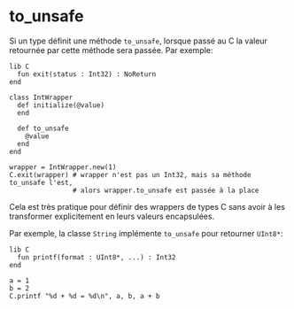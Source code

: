 # to_unsafe

Si un type définit une méthode `to_unsafe`,
lorsque passé au C la valeur retournée par cette méthode sera passée. Par exemple:

```crystal
lib C
  fun exit(status : Int32) : NoReturn
end

class IntWrapper
  def initialize(@value)
  end

  def to_unsafe
    @value
  end
end

wrapper = IntWrapper.new(1)
C.exit(wrapper) # wrapper n'est pas un Int32, mais sa méthode to_unsafe l'est,
                # alors wrapper.to_unsafe est passée à la place
```

Cela est très pratique pour définir des wrappers de types C sans avoir à les transformer explicitement en leurs valeurs encapsulées.

Par exemple, la classe `String` implémente `to_unsafe` pour retourner `UInt8*`:

```crystal
lib C
  fun printf(format : UInt8*, ...) : Int32
end

a = 1
b = 2
C.printf "%d + %d = %d\n", a, b, a + b
```
